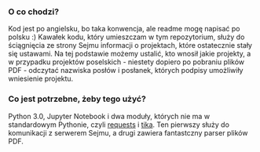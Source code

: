 ### O co chodzi?

Kod jest po angielsku, bo taka konwencja, ale readme mogę napisać po polsku :) Kawałek kodu, który umieszczam w tym repozytorium, służy do ściągnięcia ze strony Sejmu informacji o projektach, które ostatecznie stały się ustawami. Na tej podstawie możemy ustalić, kto wnosił jakie projekty, a w przypadku projektów poselskich - niestety dopiero po pobraniu plików PDF - odczytać nazwiska posłów i posłanek, których podpisy umożliwiły wniesienie projektu.

### Co jest potrzebne, żeby tego użyć?

Python 3.0, Jupyter Notebook i dwa moduły, których nie ma w standardowym Pythonie, czyli [requests](https://2.python-requests.org/en/master/) i [tika](https://github.com/chrismattmann/tika-python). Ten pierwszy służy do komunikacji z serwerem Sejmu, a drugi zawiera fantastczny parser plików PDF.
